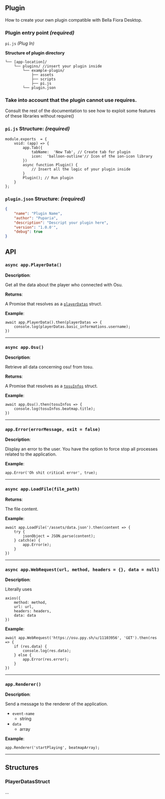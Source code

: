 ## Plugin
How to create your own plugin compatible with Bella Fiora Desktop.

### Plugin entry point *(required)*

`pi.js` *(Plug In)*

**Structure of plugin directory**

	└── [app-location]/  
		└── plugins/ //insert your plugin inside 
			└── example-plugin/ 
				├── assets 
				├── scripts 
				├── pi.js
			└── plugin.json


### Take into account that the plugin cannot use requires.

Consult the rest of the documentation to see how to exploit some features of these libraries without require()

### `pi.js` Structure: *(required)*

````JS
module.exports  = {
	void: (app) => {
		app.Tab({
			tabName:  'New Tab', // Create tab for plugin
			icon:  'balloon-outline'// Icon of the ion-icon library
		})
		async function Plugin() {
			// Insert all the logic of your plugin inside
		}
		Plugin(); // Run plugin
	}
};
````

### `plugin.json` Structure: *(required)*

````JSON
{
	"name": "Plugin Name",
	"author": "Puparia",
	"description": "Descript your plugin here",
	"version": "1.0.0'",
	"debug": true
}
````
##  API

### `async app.PlayerData()` 
**Description**:

Get all the data about the player who connected with Osu.

**Returns**:

A Promise that resolves as a [`playerDatas`](#PlayerDatasStruct) struct.

**Example**:
````JS
await app.PlayerData().then(playerDatas => {
	console.log(playerDatas.basic_informations.username);
})
````
---
### `async app.Osu()`
**Description**:

Retrieve all data concerning osu! from tosu.

**Returns**:

A Promise that resolves as a [`tosuInfos`](https://github.com/KotRikD/tosu/wiki/v2-websocket-api-response) struct.

**Example**:
````JS
await app.Osu().then(tosuInfos => {
	console.log(tosuInfos.beatmap.title);
})
````
---
### `app.Error(errorMessage, exit = false)`
**Description**:

Display an error to the user. You have the option to force stop all processes related to the application.

**Example**:
````JS
app.Error('Oh shit critical error', true);
````
---

### `async app.LoadFile(file_path)`
**Returns**:

The file content.

**Example**:
````JS
await app.LoadFile('/assets/data.json').then(content => {
	try {
		jsonObject = JSON.parse(content);
	} catch(e) {
		app.Error(e);
	}
})
````
---

### `async app.WebRequest(url, method, headers = {}, data = null)`
**Description**:

Literally uses
````JS
axios({
	method: method,
	url: url,
	headers: headers,
	data: data
})
````

**Example**:
````JS
await app.WebRequest('https://osu.ppy.sh/u/11103956', 'GET').then(res => {
	if (res.data) {
		console.log(res.data);
	} else {
		app.Error(res.error);
	}
})
````
---
### `app.Renderer()`
**Description**:

Send a message to the renderer of the application.

 - `event-name`
	- string
 - `data`
	- array

**Example**:
````JS
app.Renderer('startPlaying', beatmapArray);
````
---
 
## Structures

### PlayerDatasStruct

...
